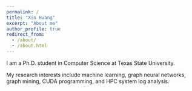 ```yaml
---
permalink: /
title: "Xin Huang"
excerpt: "About me"
author_profile: true
redirect_from:
  - /about/
  - /about.html
---
```


I am a Ph.D. student in Computer Science at Texas State University.

My research interests include machine learning, graph neural networks, graph mining, CUDA programming, and HPC system log analysis.
